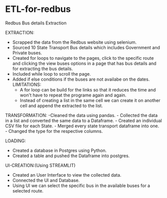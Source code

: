 # ETL-for-redbus
Redbus Bus details Extraction

EXTRACTION:
  - Scrapped the data from the Redbus website using selenium.
  - Sourced 10 State Transport Bus details which includes Government and Private buses.
  - Created for loops to navigate to the pages, click  to the specific route and clicking the view buses options in a page that has bus details and for extracting the bus details.
  - Included while loop to scroll the page.
  - Added if else conditions if the buses are not availabe on the dates.
  LIMITATIONS:
    - A for loop can be build for the links so that it reduces the time and won't have to repeat the programe again and again.
    - Instead of creating a list in the same cell we can create it on another cell and append the extracted to the list.
   
      
TRANSFORMATION:
  -Cleaned the data using pandas.
    - Collected the data in a list and converted the same data to a Dataframe.
    - Created an individual CSV file for each State.
    - Merged every state transport dataframe into one.
    - Changed the type for the respective columns.

LOADING:
  - Created a database in Postgres using Python.
  - Created a table and pushed the Dataframe into postgres.

UI-CREATION:(Using STREAMLIT)
  - Created an User Interface to view the collected data.
  - Connected the UI and Database.
  - Using UI we can select the specific bus in the available buses for a selected route.

  
    
    
